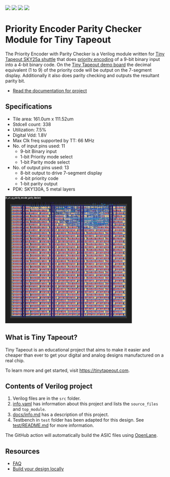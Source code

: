 ![](../../workflows/gds/badge.svg) ![](../../workflows/docs/badge.svg) ![](../../workflows/test/badge.svg) ![](../../workflows/fpga/badge.svg)

# Priority Encoder Parity Checker Module for Tiny Tapeout

The Priority Encoder with Parity Checker is a Verilog module written for [Tiny Tapeout SKY25a shuttle](https://app.tinytapeout.com/shuttles/ttsky25a) that does [priority encoding](https://en.wikipedia.org/wiki/Priority_encoder) of a 9-bit binary input into a 4-bit binary code. On the [Tiny Tapeout demo board](https://github.com/TinyTapeout/tt-demo-pcb) the decimal equivalent (1 to 9) of the priority code will be output on the 7-segment display. Additionally it also does parity checking and outputs the resultant parity bit.
- [Read the documentation for project](docs/info.md)

## Specifications

- Tile area: 161.0um x 111.52um
- Stdcell count: 338
- Utilization: 7.5%
- Digital Vdd: 1.8V
- Max Clk freq supported by TT: 66 MHz
- No. of input pins used: 11 
  - 9-bit Binary input
  - 1-bit Priority mode select
  - 1-bit Parity mode select
- No. of output pins used: 13 
  - 8-bit output to drive 7-segment display
  - 4-bit priority code
  - 1-bit parity output
- PDK: SKY130A, 5 metal layers

<img src="docs/layout.png" alt="Layout" width="400" height="400" />

## What is Tiny Tapeout?

Tiny Tapeout is an educational project that aims to make it easier and cheaper than ever to get your digital and analog designs manufactured on a real chip.

To learn more and get started, visit https://tinytapeout.com.

## Contents of Verilog project

1. Verilog files are in the `src` folder.
2. [info.yaml](info.yaml) has information about this project and lists the `source_files` and `top_module`.
3. [docs/info.md](docs/info.md) has a description of this project.
4. Testbench in `test` folder has been adapted for this design. See [test/README.md](test/README.md) for more information.

The GitHub action will automatically build the ASIC files using [OpenLane](https://www.zerotoasiccourse.com/terminology/openlane/).

## Resources

- [FAQ](https://tinytapeout.com/faq/)
- [Build your design locally](https://www.tinytapeout.com/guides/local-hardening/)
